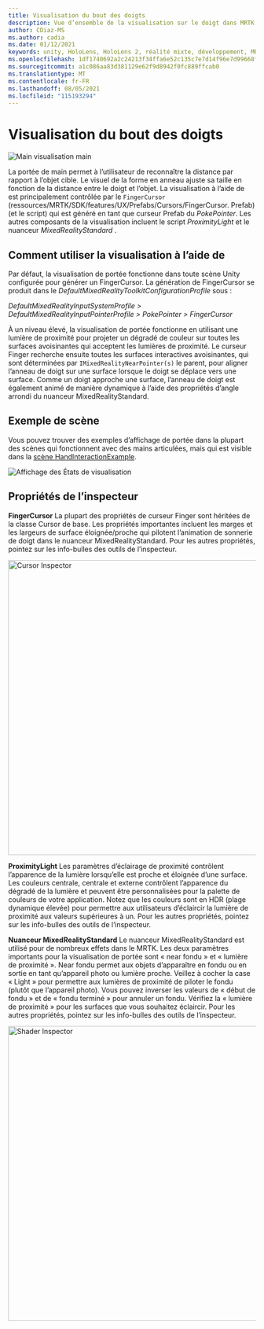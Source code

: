```yaml
---
title: Visualisation du bout des doigts
description: Vue d’ensemble de la visualisation sur le doigt dans MRTK
author: CDiaz-MS
ms.author: cadia
ms.date: 01/12/2021
keywords: unity, HoloLens, HoloLens 2, réalité mixte, développement, MRTK, doigt
ms.openlocfilehash: 1df1740692a2c24213f34ffa6e52c135c7e7d14f96e7d99668feab82f879f756
ms.sourcegitcommit: a1c086aa83d381129e62f9d8942f0fc889ffcab0
ms.translationtype: MT
ms.contentlocale: fr-FR
ms.lasthandoff: 08/05/2021
ms.locfileid: "115193294"
---
```

# <a name="fingertip-visualization"></a>Visualisation du bout des doigts

![Main visualisation main](../images/fingertip/MRTK_FingertipVisualization_Main.png)

La portée de main permet à l’utilisateur de reconnaître la distance par rapport à l’objet cible. Le visuel de la forme en anneau ajuste sa taille en fonction de la distance entre le doigt et l’objet. La visualisation à l’aide de est principalement contrôlée par le `FingerCursor` (ressources/MRTK/SDK/features/UX/Prefabs/Cursors/FingerCursor. Prefab) (et le script) qui est généré en tant que curseur Prefab du *PokePointer*. Les autres composants de la visualisation incluent le script *ProximityLight* et le nuanceur *MixedRealityStandard* .

## <a name="how-to-use-the-fingertip-visualization"></a>Comment utiliser la visualisation à l’aide de

Par défaut, la visualisation de portée fonctionne dans toute scène Unity configurée pour générer un FingerCursor. La génération de FingerCursor se produit dans le *DefaultMixedRealityToolkitConfigurationProfile* sous :

*DefaultMixedRealityInputSystemProfile > DefaultMixedRealityInputPointerProfile > PokePointer > FingerCursor*

À un niveau élevé, la visualisation de portée fonctionne en utilisant une lumière de proximité pour projeter un dégradé de couleur sur toutes les surfaces avoisinantes qui acceptent les lumières de proximité. Le curseur Finger recherche ensuite toutes les surfaces interactives avoisinantes, qui sont déterminées par `IMixedRealityNearPointer(s)` le parent, pour aligner l’anneau de doigt sur une surface lorsque le doigt se déplace vers une surface. Comme un doigt approche une surface, l’anneau de doigt est également animé de manière dynamique à l’aide des propriétés d’angle arrondi du nuanceur MixedRealityStandard.

## <a name="example-scene"></a>Exemple de scène

Vous pouvez trouver des exemples d’affichage de portée dans la plupart des scènes qui fonctionnent avec des mains articulées, mais qui est visible dans la [scène HandInteractionExample](../example-scenes/hand-interaction-examples.md).

![Affichage des États de visualisation](../images/fingertip/MRTK_FingertipVisualization_States.png)

## <a name="inspector-properties"></a>Propriétés de l’inspecteur

**FingerCursor** La plupart des propriétés de curseur Finger sont héritées de la classe Cursor de base. Les propriétés importantes incluent les marges et les largeurs de surface éloignée/proche qui pilotent l’animation de sonnerie de doigt dans le nuanceur MixedRealityStandard. Pour les autres propriétés, pointez sur les info-bulles des outils de l’inspecteur.

<img src="../images/fingertip/MRTK_FingertipVisualization_Finger_Cursor_Inspector.png" width="600" alt="Cursor Inspector">

**ProximityLight** Les paramètres d’éclairage de proximité contrôlent l’apparence de la lumière lorsqu’elle est proche et éloignée d’une surface. Les couleurs centrale, centrale et externe contrôlent l’apparence du dégradé de la lumière et peuvent être personnalisées pour la palette de couleurs de votre application. Notez que les couleurs sont en HDR (plage dynamique élevée) pour permettre aux utilisateurs d’éclaircir la lumière de proximité aux valeurs supérieures à un. Pour les autres propriétés, pointez sur les info-bulles des outils de l’inspecteur.

**Nuanceur MixedRealityStandard** Le nuanceur MixedRealityStandard est utilisé pour de nombreux effets dans le MRTK. Les deux paramètres importants pour la visualisation de portée sont « near fondu » et « lumière de proximité ». Near fondu permet aux objets d’apparaître en fondu ou en sortie en tant qu’appareil photo ou lumière proche. Veillez à cocher la case « Light » pour permettre aux lumières de proximité de piloter le fondu (plutôt que l’appareil photo). Vous pouvez inverser les valeurs de « début de fondu » et de « fondu terminé » pour annuler un fondu. Vérifiez la « lumière de proximité » pour les surfaces que vous souhaitez éclaircir. Pour les autres propriétés, pointez sur les info-bulles des outils de l’inspecteur.

<img src="../images/fingertip/MRTK_FingertipVisualization_Mixed_Reality_Standard_Shader_Inspector.png" width="600" alt="Shader Inspector">
